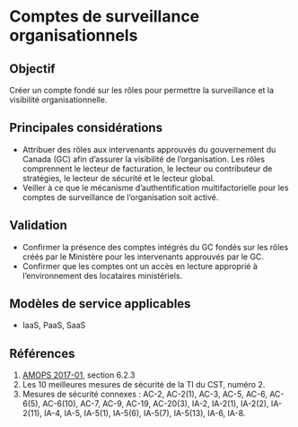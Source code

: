 # Comptes de surveillance organisationnels

## Objectif

Créer un compte fondé sur les rôles pour permettre la surveillance et la visibilité organisationnelle.

## Principales considérations

* Attribuer des rôles aux intervenants approuvés du gouvernement du Canada (GC) afin d’assurer la visibilité de l’organisation. Les rôles comprennent le lecteur de facturation, le lecteur ou contributeur de stratégies, le lecteur de sécurité et le lecteur global.
* Veiller à ce que le mécanisme d’authentification multifactorielle pour les comptes de surveillance de l’organisation soit activé.

## Validation

* Confirmer la présence des comptes intégrés du GC fondés sur les rôles créés par le Ministère pour les intervenants approuvés par le GC.
* Confirmer que les comptes ont un accès en lecture approprié à l’environnement des locataires ministériels.

## Modèles de service applicables

* IaaS, PaaS, SaaS

## Références

1. [AMOPS 2017-01](https://www.canada.ca/fr/gouvernement/systeme/gouvernement-numerique/innovations-gouvernementales-numeriques/services-informatique-nuage/orientation-utilisation-securisee-services-commerciaux-informatique-nuage-amops.html), section 6.2.3
2. Les 10 meilleures mesures de sécurité de la TI du CST, numéro 2.
3. Mesures de sécurité connexes : AC-2, AC-2(1), AC-3, AC-5, AC-6, AC-6(5), AC-6(10), AC-7, AC-9, AC-19, AC-20(3), IA-2, IA-2(1), IA-2(2), IA-2(11), IA-4, IA-5, IA-5(1), IA-5(6), IA-5(7), IA-5(13), IA-6, IA-8.
